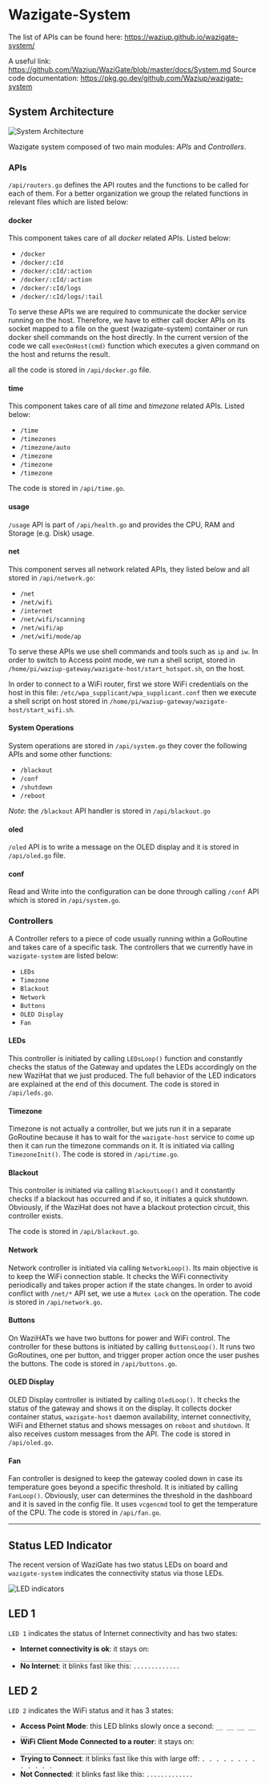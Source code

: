 # Wazigate-System

The list of APIs can be found here: https://waziup.github.io/wazigate-system/

A useful link: https://github.com/Waziup/WaziGate/blob/master/docs/System.md
Source code documentation: https://pkg.go.dev/github.com/Waziup/wazigate-system

## System Architecture

![System Architecture](assets/arch.png "System Architecture")

Wazigate system composed of two main modules: _APIs_ and _Controllers_.

### APIs

`/api/routers.go` defines the API routes and the functions to be called for each of them.
For a better organization we group the related functions in relevant files which are listed below:

#### docker

This component takes care of all _docker_ related APIs. Listed below:

- `/docker`
- `/docker/:cId`
- `/docker/:cId/:action`
- `/docker/:cId/:action`
- `/docker/:cId/logs`
- `/docker/:cId/logs/:tail`

To serve these APIs we are required to communicate the docker service running on the host.
Therefore, we have to either call docker APIs on its socket mapped to a file on the guest (wazigate-system) container or run docker shell commands on the host directly. In the current version of the code we call `execOnHost(cmd)` function which executes a given command on the host and returns the result.

all the code is stored in `/api/docker.go` file.

#### time

This component takes care of all _time_ and _timezone_ related APIs. Listed below:

- `/time`
- `/timezones`
- `/timezone/auto`
- `/timezone`
- `/timezone`
- `/timezone`

The code is stored in `/api/time.go`.

#### usage

`/usage` API is part of `/api/health.go` and provides the CPU, RAM and Storage (e.g. Disk) usage.

#### net

This component serves all network related APIs, they listed below and all stored in `/api/network.go`:

- `/net`
- `/net/wifi`
- `/internet`
- `/net/wifi/scanning`
- `/net/wifi/ap`
- `/net/wifi/mode/ap`

To serve these APIs we use shell commands and tools such as `ip` and `iw`.
In order to switch to Access point mode, we run a shell script, stored in `/home/pi/waziup-gateway/wazigate-host/start_hotspot.sh`, on the host.

In order to connect to a WiFi router, first we store WiFi credentials on the host in this file: `/etc/wpa_supplicant/wpa_supplicant.conf` then we execute a shell script on host stored in `/home/pi/waziup-gateway/wazigate-host/start_wifi.sh`.

#### System Operations

System operations are stored in `/api/system.go` they cover the following APIs and some other functions:

- `/blackout`
- `/conf`
- `/shutdown`
- `/reboot`

_Note_: the `/blackout` API handler is stored in `/api/blackout.go`

#### oled

`/oled` API is to write a message on the OLED display and it is stored in `/api/oled.go` file.

#### conf

Read and Write into the configuration can be done through calling `/conf` API which is stored in `/api/system.go`.

### Controllers

A Controller refers to a piece of code usually running within a GoRoutine and takes care of a specific task. The controllers that we currently have in `wazigate-system` are listed below:

- `LEDs`
- `Timezone`
- `Blackout`
- `Network`
- `Buttons`
- `OLED Display`
- `Fan`

#### LEDs

This controller is initiated by calling `LEDsLoop()` function and constantly checks the status of the Gateway and updates the LEDs accordingly on the new WaziHat that we just produced. The full behavior of the LED indicators are explained at the end of this document. The code is stored in `/api/leds.go`.

#### Timezone

Timezone is not actually a controller, but we juts run it in a separate GoRoutine because it has to wait for the `wazigate-host` service to come up then it can run the timezone commands on it. It is initiated via calling `TimezoneInit()`.
The code is stored in `/api/time.go`.

#### Blackout

This controller is initiated via calling `BlackoutLoop()` and it constantly checks if a blackout has occurred and if so, it initiates a quick shutdown. Obviously, if the WaziHat does not have a blackout protection circuit, this controller exists.

The code is stored in `/api/blackout.go`.

#### Network

Network controller is initiated via calling `NetworkLoop()`. Its main objective is to keep the WiFi connection stable. It checks the WiFi connectivity periodically and takes proper action if the state changes.
In order to avoid conflict with `/net/*` API set, we use a `Mutex Lock` on the operation.
The code is stored in `/api/network.go`.

#### Buttons

On WaziHATs we have two buttons for power and WiFi control. The controller for these buttons is initiated by calling `ButtonsLoop()`. It runs two GoRoutines, one per button, and trigger proper action once the user pushes the buttons.
The code is stored in `/api/buttons.go`.

#### OLED Display

OLED Display controller is initiated by calling `OledLoop()`. It checks the status of the gateway and shows it on the display. It collects docker container status, `wazigate-host` daemon availability, internet connectivity, WiFi and Ethernet status and shows messages on `reboot` and `shutdown`. It also receives custom messages from the API.
The code is stored in `/api/oled.go`.

#### Fan

Fan controller is designed to keep the gateway cooled down in case its temperature goes beyond a specific threshold. It is initiated by calling `FanLoop()`. Obviously, user can determines the threshold in the dashboard and it is saved in the config file.
It uses `vcgencmd` tool to get the temperature of the CPU.
The code is stored in `/api/fan.go`.

---

## Status LED Indicator

The recent version of WaziGate has two status LEDs on board and `wazigate-system` indicates the connectivity status via those LEDs.

![LED indicators](assets/LEDs.gif "LED indicators")

## LED 1

`LED 1` indicates the status of Internet connectivity and has two states:

- **Internet connectivity is ok**: it stays on: `_______________________________`
- **No Internet**: it blinks fast like this: `.............`

## LED 2

`LED 2` indicates the WiFi status and it has 3 states:

- **Access Point Mode**: this LED blinks slowly once a second: `__ __ __ __ __`
- **WiFi Client Mode Connected to a router**: it stays on: `_______________________________`
- **Trying to Connect**: it blinks fast like this with large off: `. . . . . . . . . . . . .`
- **Not Connected**: it blinks fast like this: `.............`
